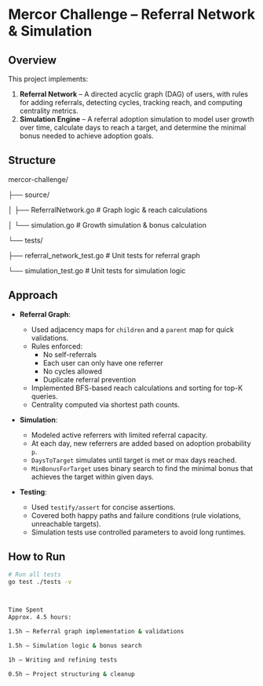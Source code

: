 # Mercor Challenge – Referral Network & Simulation

## Overview
This project implements:
1. **Referral Network** – A directed acyclic graph (DAG) of users, with rules for adding referrals, detecting cycles, tracking reach, and computing centrality metrics.
2. **Simulation Engine** – A referral adoption simulation to model user growth over time, calculate days to reach a target, and determine the minimal bonus needed to achieve adoption goals.

## Structure

mercor-challenge/ 

├── source/

│ ├── ReferralNetwork.go # Graph logic & reach calculations

│ └── simulation.go # Growth simulation & bonus calculation

└── tests/

├── referral_network_test.go # Unit tests for referral graph

└── simulation_test.go # Unit tests for simulation logic


## Approach
- **Referral Graph**:  
  - Used adjacency maps for `children` and a `parent` map for quick validations.  
  - Rules enforced:
    - No self-referrals
    - Each user can only have one referrer
    - No cycles allowed
    - Duplicate referral prevention
  - Implemented BFS-based reach calculations and sorting for top-K queries.
  - Centrality computed via shortest path counts.

- **Simulation**:  
  - Modeled active referrers with limited referral capacity.
  - At each day, new referrers are added based on adoption probability `p`.
  - `DaysToTarget` simulates until target is met or max days reached.
  - `MinBonusForTarget` uses binary search to find the minimal bonus that achieves the target within given days.

- **Testing**:  
  - Used `testify/assert` for concise assertions.
  - Covered both happy paths and failure conditions (rule violations, unreachable targets).
  - Simulation tests use controlled parameters to avoid long runtimes.

## How to Run
```bash
# Run all tests
go test ./tests -v



Time Spent
Approx. 4.5 hours:

1.5h – Referral graph implementation & validations

1.5h – Simulation logic & bonus search

1h – Writing and refining tests

0.5h – Project structuring & cleanup

